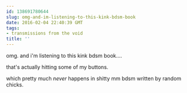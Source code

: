 ```yaml
---
id: 138691780644
slug: omg-and-im-listening-to-this-kink-bdsm-book
date: 2016-02-04 22:40:39 GMT
tags:
- transmissions from the void
title: ''
---
```


omg. and i'm listening to this kink bdsm book....

that's actually hitting some of my buttons.

which pretty much *never* happens in shitty mm bdsm written by random chicks.